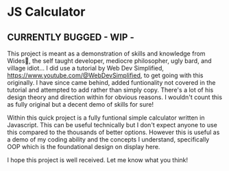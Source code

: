 # JS Calculator

## CURRENTLY BUGGED - WIP - 

This project is meant as a demonstration of skills and knowledge from Wides🎸, the self taught developer, mediocre philosopher, ugly bard, and village idiot... I did use a tutorial by Web Dev Simplified, <https://www.youtube.com/@WebDevSimplified>, to get going with this originally. I have since came behind, added funtionality not covered in the tutorial and attempted to add rather than simply copy. There's a lot of his design theory and direction within for obvious reasons. I wouldn't count this as fully original but a decent demo of skills for sure!

Within this quick project is a fully funtional simple calculator written in Javascript. This can be useful technically but I don't expect anyone to use this compared to the thousands of better options. However this is useful as a demo of my coding ability and the concepts I understand, specifically OOP which is the foundational design on display here.

I hope this project is well received. Let me know what you think!
